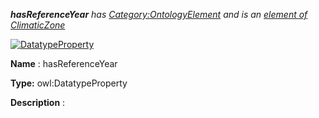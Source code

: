 ___hasReferenceYear__ 
 has
 [Category:OntologyElement](../../Category/OntologyElement "Category:OntologyElement") 
 and is an
 [element of](../../Property/ElementOf "Property:ElementOf") 
[ClimaticZone](../../Submissions/ClimaticZone "Submissions:ClimaticZone")_




  





[![DatatypeProperty](../../images/thumb/a/a5/DatatypeProperty.gif/45px-DatatypeProperty.gif)](../../Image/DatatypeProperty.gif "DatatypeProperty")


__Name__ 
 : hasReferenceYear
 



__Type:__ 
 owl:DatatypeProperty
 



__Description__ 
 :